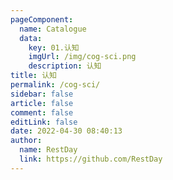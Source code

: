 ```yaml
---
pageComponent: 
  name: Catalogue
  data: 
    key: 01.认知
    imgUrl: /img/cog-sci.png
    description: 认知
title: 认知
permalink: /cog-sci/
sidebar: false
article: false
comment: false
editLink: false
date: 2022-04-30 08:40:13
author: 
  name: RestDay
  link: https://github.com/RestDay
---
```

